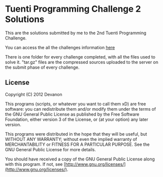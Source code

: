 # Tuenti Programming Challenge 2 Solutions

This are the solutions submitted by me to the 2nd Tuenti Programming Challenge.

You can access the all the challenges information [here](https://contest.tuenti.net/Questions)

There is one folder for every challenge completed, with all the files used to solve it.
"tar.gz" files are the compressed sources uploaded to the server on the submit phase of every challenge.


## License

Copyright (C) 2012  Devanon

This programs (scripts, or whatever you want to call them xD) are free software: you can redistribute them 
and/or modify them under the terms of the GNU General Public License as published by
the Free Software Foundation, either version 3 of the License, or (at your option) any later version.

This programs were distributed in the hope that they will be useful, but WITHOUT ANY WARRANTY; 
without even the implied warranty of MERCHANTABILITY or FITNESS FOR A PARTICULAR PURPOSE.  See the
GNU General Public License for more details.

You should have received a copy of the GNU General Public License along with this program.
If not, see [http://www.gnu.org/licenses/](http://www.gnu.org/licenses/).